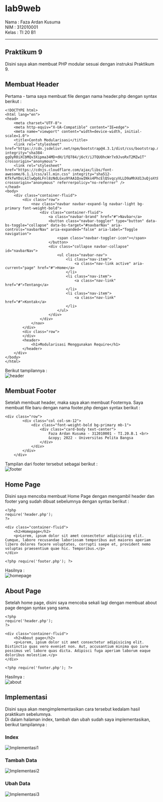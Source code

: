 # lab9web
Nama : Faza Ardan Kusuma<br>
NIM : 312010001<br>
Kelas : TI 20 B1<br>
<hr>

## Praktikum 9

Disini saya akan membuat PHP modular sesuai dengan instruksi Praktikum 9.<br>

## Membuat Header
Pertama - tama saya membuat file dengan nama header.php dengan syntax berikut :<br>
```
<!DOCTYPE html>
<html lang="en">
<head>
    <meta charset="UTF-8">
    <meta http-equiv="X-UA-Compatible" content="IE=edge">
    <meta name="viewport" content="width=device-width, initial-scale=1.0">
    <title>Contoh Modularisasi</title>
    <link rel="stylesheet" href="https://cdn.jsdelivr.net/npm/bootstrap@4.3.1/dist/css/bootstrap.min.css" integrity="sha384-ggOyR0iXCbMQv3Xipma34MD+dH/1fQ784/j6cY/iJTQUOhcWr7x9JvoRxT2MZw1T" crossorigin="anonymous">
    <link rel="stylesheet" href="https://cdnjs.cloudflare.com/ajax/libs/font-awesome/6.1.1/css/all.min.css" integrity="sha512-KfkfwYDsLkIlwQp6LFnl8zNdLGxu9YAA1QvwINks4PhcElQSvqcyVLLD9aMhXd13uQjoXtEKNosOWaZqXgel0g==" crossorigin="anonymous" referrerpolicy="no-referrer" />
</head>
<body>
    <div class="container-fluid">
        <div class="row">
            <nav class="navbar navbar-expand-lg navbar-light bg-primary font-weight-bold">
                <div class="container-fluid">
                    <a class="navbar-brand" href="#">Navbar</a>
                    <button class="navbar-toggler" type="button" data-bs-toggle="collapse" data-bs-target="#navbarNav" aria-controls="navbarNav" aria-expanded="false" aria-label="Toggle navigation">
                        <span class="navbar-toggler-icon"></span>
                    </button>
                    <div class="collapse navbar-collapse" id="navbarNav">
                        <ul class="navbar-nav">
                            <li class="nav-item">
                                <a class="nav-link active" aria-current="page" href="#">Home</a>
                            </li>
                            <li class="nav-item">
                                <a class="nav-link" href="#">Tentang</a>
                            </li>
                            <li class="nav-item">
                                <a class="nav-link" href="#">Kontak</a>
                            </li>
                        </ul>
                    </div>
                </div>
            </nav>
        </div>
        <div class="row">
        </div>
        <header>
            <h1>Modularisasi Menggunakan Require</h1>
        </header>
    </div>
</body>
</html>
```

Berikut tampilannya :<br>
![header](/lab9web/Pic/navbar.png)

## Membuat Footer
Setelah membuat header, maka saya akan membuat Footernya. Saya membuat file baru dengan nama footer.php dengan syntax berikut :<br>
```
<div class="row">
        <div class="col col-sm-12">
            <div class="font-weight-bold bg-primary mb-1">
                <div class="card-body text-center">
                    Faza Ardan Kusuma - 312010001 - TI.20.B.1 <br>
                    &copy; 2022 - Universitas Pelita Bangsa
                </div>
            </div>
        </div>
    </div>
```

Tampilan dari footer tersebut sebagai berikut :<br>
![footer](/lab9web/Pic/footer.png)<br>

## Home Page
Disini saya mencoba membuat Home Page dengan mengambil header dan footer yang sudah dibuat sebelumnya dengan syntax berikut :<br>
```
<?php
require('header.php');
?>

<div class="container-fluid">
    <h2>Homepage</h2>
    <p>Lorem, ipsum dolor sit amet consectetur adipisicing elit. Cumque, labore recusandae laboriosam temporibus aut maiores aperiam libero dolores facere voluptates, corrupti saepe et, provident nemo voluptas praesentium quae hic. Temporibus.</p>
</div>

<?php require('footer.php'); ?>
```
Hasilnya : <br>
![homepage](/lab9web/Pic/home.png)<br>

## About Page
Setelah home page, disini saya mencoba sekali lagi dengan membuat about page dengan syntax yang sama.
```
<?php
require('header.php');
?>

<div class="container-fluid">
    <h2>About page</h2>
    <p>Lorem, ipsum dolor sit amet consectetur adipisicing elit. Distinctio quas vero eveniet non. Aut, accusantium minima quo iure possimus vel labore quas dicta. Adipisci fuga aperiam laborum eaque doloribus molestiae.</p>
</div>

<?php require('footer.php'); ?>
```

Hasilnya : <br>
![about](/lab9web/Pic/about.png)<br>

## Implementasi
Disini saya akan mengimplementasikan cara tersebut kedalam hasil praktikum sebelumnya.<br>
Di dalam halaman index, tambah dan ubah sudah saya implementasikan, berikut tampilannya :<br>

### Index
![Implementasi1](/lab9web/Pic/implementasi.png)<br>

### Tambah Data
![Implementasi2](/lab9web/Pic/implementasi2.png)<br>

### Ubah Data
![Implementasi3](/lab9web/Pic/implementasi3.png)<br>

